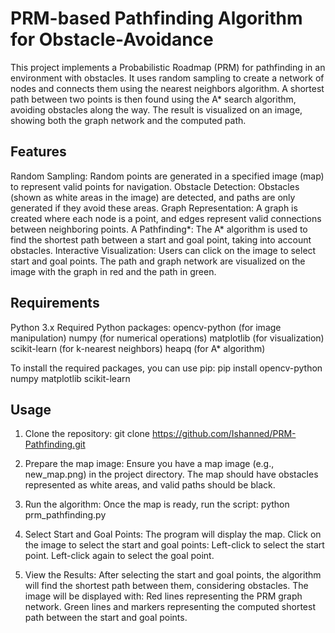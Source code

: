# PRM-based Pathfinding Algorithm for Obstacle-Avoidance
This project implements a Probabilistic Roadmap (PRM) for pathfinding in an environment with obstacles. It uses random sampling to create a network of nodes and connects them using the nearest neighbors algorithm. A shortest path between two points is then found using the A* search algorithm, avoiding obstacles along the way. The result is visualized on an image, showing both the graph network and the computed path.

## Features
Random Sampling: Random points are generated in a specified image (map) to represent valid points for navigation.
Obstacle Detection: Obstacles (shown as white areas in the image) are detected, and paths are only generated if they avoid these areas.
Graph Representation: A graph is created where each node is a point, and edges represent valid connections between neighboring points.
A Pathfinding*: The A* algorithm is used to find the shortest path between a start and goal point, taking into account obstacles.
Interactive Visualization: Users can click on the image to select start and goal points. The path and graph network are visualized on the image with the graph in red and the path in green.

## Requirements
Python 3.x
Required Python packages:
opencv-python (for image manipulation)
numpy (for numerical operations)
matplotlib (for visualization)
scikit-learn (for k-nearest neighbors)
heapq (for A* algorithm)


To install the required packages, you can use pip:
pip install opencv-python numpy matplotlib scikit-learn

## Usage
1. Clone the repository:
git clone https://github.com/Ishanned/PRM-Pathfinding.git

2. Prepare the map image:
Ensure you have a map image (e.g., new_map.png) in the project directory. The map should have obstacles represented as white areas, and valid paths should be black.

3. Run the algorithm:
Once the map is ready, run the script:
python prm_pathfinding.py

4. Select Start and Goal Points:
The program will display the map. Click on the image to select the start and goal points:
Left-click to select the start point.
Left-click again to select the goal point.

5. View the Results:
After selecting the start and goal points, the algorithm will find the shortest path between them, considering obstacles. The image will be displayed with:
Red lines representing the PRM graph network.
Green lines and markers representing the computed shortest path between the start and goal points.